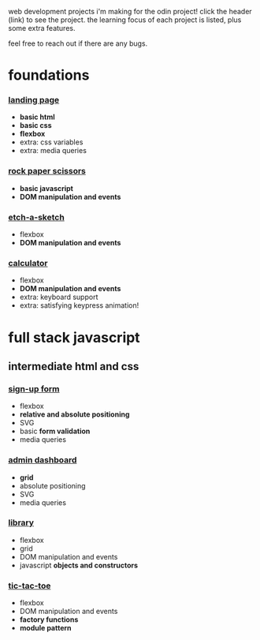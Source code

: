 web development projects i'm making for the odin project! click the header (link) to see the project. the learning focus of each project is listed, plus some extra features.

feel free to reach out if there are any bugs. 

# foundations

### [landing page](https://naomitzhao.github.io/top-projects/landing-page/)
- **basic html**
- **basic css**
- **flexbox**
- extra: css variables
- extra: media queries

### [rock paper scissors](https://naomitzhao.github.io/top-projects/rock-paper-scissors/)
- **basic javascript**
- **DOM manipulation and events**

### [etch-a-sketch](https://naomitzhao.github.io/top-projects/etch-a-sketch/)
- flexbox
- **DOM manipulation and events**

### [calculator](https://naomitzhao.github.io/top-projects/calculator/)
- flexbox
- **DOM manipulation and events**
- extra: keyboard support
- extra: satisfying keypress animation!

# full stack javascript

## intermediate html and css

### [sign-up form](https://naomitzhao.github.io/top-projects/sign-up-form/)
- flexbox
- **relative and absolute positioning**
- SVG
- basic **form validation**
- media queries

### [admin dashboard](https://naomitzhao.github.io/top-projects/admin-dashboard/)
- **grid**
- absolute positioning
- SVG
- media queries

### [library](https://naomitzhao.github.io/top-projects/library/)
- flexbox
- grid
- DOM manipulation and events
- javascript **objects and constructors**

### [tic-tac-toe](https://naomitzhao.github.io/top-projects/tic-tac-toe/)
- flexbox
- DOM manipulation and events
- **factory functions**
- **module pattern**